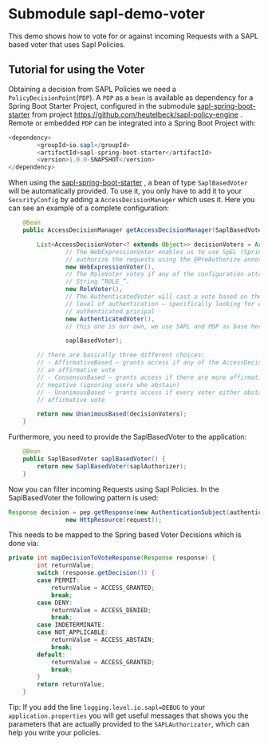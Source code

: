 # Submodule  sapl-demo-voter

This demo shows how to vote for or against incoming Requests with a SAPL based voter that uses Sapl Policies. 

## Tutorial for using the Voter

Obtaining a decision from SAPL Policies we need a `PolicyDecisionPoint`(`PDP`). A `PDP` as a `bean`  is  available as dependency for
a Spring Boot Starter Project, configured in the submodule [sapl-spring-boot-starter](https://github.com/heutelbeck/sapl-policy-engine/tree/master/sapl-spring-boot-starter)
from project <https://github.com/heutelbeck/sapl-policy-engine> .
Remote or embedded `PDP` can be integrated into a Spring Boot Project with:

```java
<dependency>
        <groupId>io.sapl</groupId>
        <artifactId>sapl-spring-boot-starter</artifactId>
        <version>1.0.0-SNAPSHOT</version>
</dependency>
```


When using the [sapl-spring-boot-starter](https://github.com/heutelbeck/sapl-policy-engine/tree/master/sapl-spring-boot-starter) , a bean of type `SaplBasedVoter` will be automatically provided. To use it, you only have to add it to your `SecurityConfig` by adding a `AccessDecisionManager` which uses it. Here you can see an example of a complete configuration:

```java
	@Bean
	public AccessDecisionManager getAccessDecisionManager(SaplBasedVoter saplBasedVoter) {

		List<AccessDecisionVoter<? extends Object>> decisionVoters = Arrays.asList(
				// The WebExpressionVoter enables us to use SpEL (Spring Expression Language) to
				// authorize the requests using the @PreAuthorize annotation.
				new WebExpressionVoter(),
				// The RoleVoter votes if any of the configuration attributes starts with the
				// String “ROLE_”.
				new RoleVoter(),
				// The AuthenticatedVoter will cast a vote based on the Authentication object’s
				// level of authentication – specifically looking for either a fully
				// authenticated pricipal
				new AuthenticatedVoter(),
				// this one is our own, we use SAPL and PDP as base here

				saplBasedVoter);

		// there are basically three different choices:
		// - AffirmativeBased – grants access if any of the AccessDecisionVoters return
		// an affirmative vote
		// - ConsensusBased – grants access if there are more affirmative votes than
		// negative (ignoring users who abstain)
		// - UnanimousBased – grants access if every voter either abstains or returns an
		// affirmative vote

		return new UnanimousBased(decisionVoters);
	}
```

Furthermore, you need to provide the SaplBasedVoter to the application:

```java	
	@Bean
	public SaplBasedVoter saplBasedVoter() {
		return new SaplBasedVoter(saplAuthorizer);
	}
```

Now you can filter incoming Requests using Sapl Policies. In the SaplBasedVoter the following pattern is used:

```java
Response decision = pep.getResponse(new AuthenticationSubject(authentication), new HttpAction(request),
				new HttpResource(request));
```

This needs to be mapped to the Spring based Voter Decisions which is done via:
```java
private int mapDecisionToVoteResponse(Response response) {
		int returnValue;
		switch (response.getDecision()) {
		case PERMIT:
			returnValue = ACCESS_GRANTED;
			break;
		case DENY:
			returnValue = ACCESS_DENIED;
			break;
		case INDETERMINATE:
		case NOT_APPLICABLE:
			returnValue = ACCESS_ABSTAIN;
			break;
		default:
			returnValue = ACCESS_GRANTED;
			break;
		}
		return returnValue;
	}
```
Tip: If you add the line `logging.level.io.sapl=DEBUG` to your `application.properties` you will get useful messages that shows you the parameters that are actually provided to the `SAPLAuthorizator`, which can help you write your policies.
